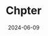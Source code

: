 ---  
layout: startup_page  
title: "Chpter"  
id: "chpter.co"  
permalink: "/chpterchpter.co06092024/"  
website: "https://chpter.co/"  
funding_round: "Pre-Seed"  
funding_amount: "$1.2M"  
investors: "Pani, Plesion Capital, Techstars, Norrsken, Renew Capital, ViKtoria Ventures, angel investors including NALA's Benjamin Fernandes, and WorkPay co-founders Paul Kimani and Jackson Kibigo"  
about: "Chpter is a Kenyan startup that has developed an AI-powered conversational commerce platform. It enables businesses to sell more on social media platforms like WhatsApp and Instagram by automating conversations, marketing, and payments. This platform aims to revolutionize social commerce across Africa."  
markets: "Social Commerce, AI, Digital Marketing, SMS, Software"  
hq: "Nairobi, Nairobi County, Kenya"  
founded_year: "2021"  
linkedin: "https://www.linkedin.com/company/chpter-holdings"  
twitter: "https://twitter.com/join_chptr"  
instagram: ""  
facebook: ""  
crunchbase: "https://www.crunchbase.com/organization/chpter"  
pitchbook: ""  

date_display: "09-Jun-2024"  
date: "2024-06-09"

# SEO Optimization  
meta_title: "Chpter - Pre-Seed Funding ($1.2M)"  
meta_description: "Chpter, Chpter is a Kenyan startup that has developed an AI-powered conversational commerce platform. It enables businesses to sell more on social media platf..."  
meta_keywords: "Chpter, Social Commerce, AI, Digital Marketing, SMS, Software, Pre-Seed funding"  
canonical_url: "https://startup.projectstartups.com/chpterchpter.co06092024/"  
---